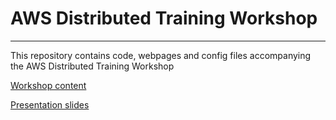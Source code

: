 # AWS Distributed Training Workshop
<hr>
This repository contains code, webpages and config files accompanying the AWS Distributed Training Workshop

[Workshop content](https://distributed-training-workshop.go-aws.com/)

[Presentation slides](static/tf-world-distributed-training-workshop.pdf)
